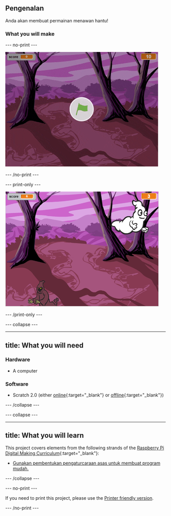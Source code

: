 ## Pengenalan

Anda akan membuat permainan menawan hantu!

### What you will make

\--- no-print \---

![showcase](images/showcase.gif)

\--- /no-print \---

\--- print-only \---

![showcase](images/showcase-static.png)

\--- /print-only \---

\--- collapse \---

* * *

## title: What you will need

### Hardware

+ A computer

### Software

+ Scratch 2.0 (either [online](http://rpf.io/scratchon){:target="_blank"} or [offline](http://rpf.io/scratchoff){:target="_blank"})

\--- /collapse \---

\--- collapse \---

* * *

## title: What you will learn

This project covers elements from the following strands of the [Raspberry Pi Digital Making Curriculum](http://rpf.io/curriculum){:target="_blank"}:

+ [Gunakan pembentukan pengaturcaraan asas untuk membuat program mudah.](https://www.raspberrypi.org/curriculum/programming/creator)

\--- /collapse \---

\--- no-print \---

If you need to print this project, please use the [Printer friendly version](https://projects.raspberrypi.org/en/projects/ghostbusters/print).

\--- /no-print \---